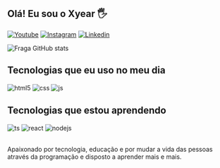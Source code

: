 ## Olá! Eu sou o Xyear 🖐️

[![Youtube](https://img.shields.io/badge/YouTube-FF0000?style=for-the-badge&logo=youtube&logoColor=white)](https://www.youtube.com/channel/UCU6-p41TPCzCNnUkgkIap1w)
[![Instagram](https://img.shields.io/badge/Instagram-E4405F?style=for-the-badge&logo=instagram&logoColor=white)](https://instagram.com/devxyear?igshid=YzU1NGVlODEzOA==)
[![Linkedin](https://img.shields.io/badge/linkedin-007ACC?style=for-the-badge&logo=linkedin&logoColor=white)](https://www.linkedin.com/in/xyear-dev-88b183297/)


![Fraga GitHub stats](https://github-readme-stats.vercel.app/api?username=pigmeu200&show_icons=true&theme=dark&count_private=true)

## Tecnologias que eu uso no meu dia

<div style="display: inline_block">
  <img align="center" alt="html5" src="https://img.shields.io/badge/HTML5-E34F26?style=for-the-badge&logo=html5&logoColor=white" />
  <img align="center" alt="css" src="https://img.shields.io/badge/CSS3-1572B6?style=for-the-badge&logo=css3&logoColor=white" />
  <img align="center" alt="js" src="https://img.shields.io/badge/JavaScript-F7DF1E?style=for-the-badge&logo=javascript&logoColor=black" />
 

## Tecnologias que estou aprendendo 
 <img align="center" alt="ts" src="https://img.shields.io/badge/TypeScript-007ACC?style=for-the-badge&logo=typescript&logoColor=white" />
  <img align="center" alt="react" src="https://img.shields.io/badge/React-20232A?style=for-the-badge&logo=react&logoColor=61DAFB" />
  <img align="center" alt="nodejs" src="https://img.shields.io/badge/Node.js-43853D?style=for-the-badge&logo=node.js&logoColor=white" />
</div><br/>

Apaixonado por tecnologia, educação e por mudar a vida das pessoas através da programação e disposto a aprender mais e mais.

